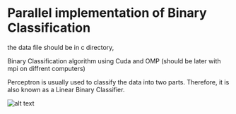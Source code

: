 # Parallel implementation of Binary Classification

the data file should be in c directory,

Binary Classification algorithm using Cuda and OMP 
(should be later with mpi on diffrent computers)

Perceptron is usually used to classify the data into two parts.
Therefore, it is also known as a Linear Binary Classifier.

![alt text](https://miro.medium.com/max/788/1*xsR57_PO8U7PB_ItLslLmA.png)
